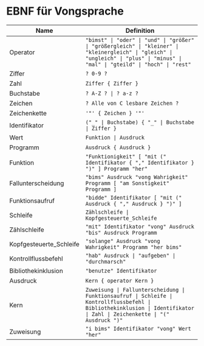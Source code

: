 # EBNF für Vongsprache

| Name | Definition |
| --- | --- |
| Operator | `"bimst" \| "oder" \| "und" \| "größer" \| "größergleich" \| "kleiner" \| "kleinergleich" \| "gleich" \| "ungleich" \| "plus" \| "minus" \| "mal" \| "gteild" \| "hoch" \| "rest"` |
| Ziffer | `? 0-9 ?` |
| Zahl | `Ziffer { Ziffer }` |
| Buchstabe | `? A-Z ? \| ? a-z ?` |
| Zeichen | `? Alle von C lesbare Zeichen ?` |
| Zeichenkette | `'"' { Zeichen } '"'` |
| Identifikator | `("_" \| Buchstabe) { "_" \| Buchstabe \| Ziffer }` |
| Wert | `Funktion \| Ausdruck` |
| Programm | `Ausdruck { Ausdruck }` |
| Funktion | `"Funktionigkeit" [ "mit (" Identifikator { "," Identifikator } ")" ] Programm "her"` |
| Fallunterscheidung | `"bims" Ausdruck "vong Wahrigkeit" Programm [ "am Sonstigkeit" Programm ]` |
| Funktionsaufruf | `"bidde" Identifikator [ "mit (" Ausdruck { "," Ausdruck } ")" ]` |
| Schleife | `Zählschleife \| Kopfgesteuerte_Schleife` |
| Zählschleife | `"mit" Identifikator "vong" Ausdruck "bis" Ausdruck Programm` |
| Kopfgesteuerte_Schleife | `"solange" Ausdruck "vong Wahrigkeit" Programm "her bims"` |
| Kontrollflussbefehl | `"hab" Ausdruck \| "aufgeben" \| "durchmarsch"` |
| Bibliothekinklusion | `"benutze" Identifikator` |
| Ausdruck | `Kern { operator Kern }` |
| Kern | `Zuweisung \| Fallunterscheidung \| Funktionsaufruf \| Schleife \| Kontrollflussbefehl \| Bibliothekinklusion \| Identifikator \| Zahl \| Zeichenkette \| "(" Ausdruck ")"` |
| Zuweisung | `"i bims" Identifikator "vong" Wert "her"` |
